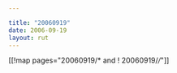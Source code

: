 ```yaml
---

title: "20060919"
date: 2006-09-19
layout: rut
---
```


[[!map pages="20060919/* and ! 20060919/*/*"]]
